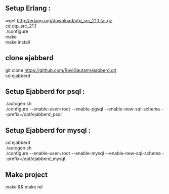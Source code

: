 ## Setup Erlang :
wget http://erlang.org/download/otp_src_21.1.tar.gz <br/>
cd otp_src_21.1<br/>
./configure <br/>
make<br/>
make install<br/>

## clone ejabberd
git clone https://github.com/RaviGautam/ejabberd.git <br/>
cd ejabberd<br/>

## Setup Ejabberd for psql :
./autogen.sh<br/>
./configure --enable-user=root --enable-pgsql --enable-new-sql-schema --prefix=/opt/ejabberd_psql <br/>


## Setup Ejabberd for mysql :
cd ejabberd <br/>
./autogen.sh <br/>
./configure --enable-user=root --enable-mysql --enable-new-sql-schema --prefix=/opt/ejabberd_mysql <br/>

## Make project 
make  && make rel
